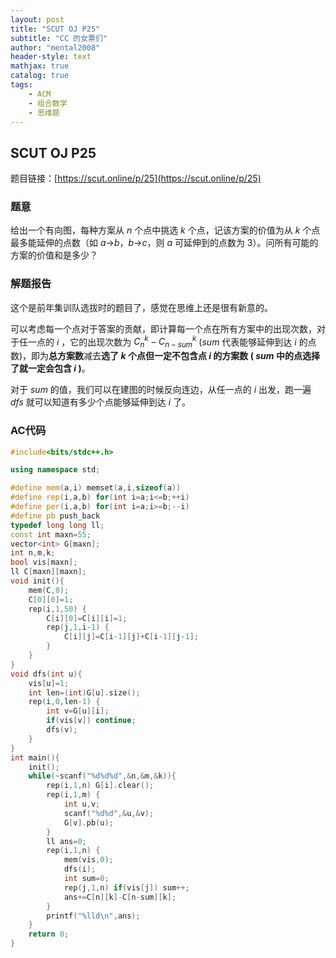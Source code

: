 ```yaml
---
layout: post
title: "SCUT OJ P25"
subtitle: "CC 的女票们"
author: "mental2008"
header-style: text
mathjax: true
catalog: true
tags:
    - ACM
    - 组合数学
    - 思维题
---
```


## SCUT OJ P25

题目链接：[https://scut.online/p/25](https://scut.online/p/25)

### 题意

给出一个有向图，每种方案从 $n$ 个点中挑选 $k$ 个点，记该方案的价值为从 $k$ 个点最多能延伸的点数（如 $a$->$b$，$b$->$c$，则 $a$ 可延伸到的点数为 $3$）。问所有可能的方案的价值和是多少？

### 解题报告

这个是前年集训队选拔时的题目了，感觉在思维上还是很有新意的。

可以考虑每一个点对于答案的贡献，即计算每一个点在所有方案中的出现次数，对于任一点的 $i$ ，它的出现次数为 $C_n^k-C_{n-sum}^k$ ($sum$ 代表能够延伸到达 $i$ 的点数)，即为**总方案数**减去**选了 $k$ 个点但一定不包含点 $i$ 的方案数 ( $sum$ 中的点选择了就一定会包含 $i$ )**。

对于 $sum$ 的值，我们可以在建图的时候反向连边，从任一点的 $i$ 出发，跑一遍 $dfs$ 就可以知道有多少个点能够延伸到达 $i$ 了。

### AC代码

```c++
#include<bits/stdc++.h>

using namespace std;

#define mem(a,i) memset(a,i,sizeof(a))
#define rep(i,a,b) for(int i=a;i<=b;++i)
#define per(i,a,b) for(int i=a;i>=b;--i)
#define pb push_back
typedef long long ll;
const int maxn=55;
vector<int> G[maxn];
int n,m,k;
bool vis[maxn];
ll C[maxn][maxn];
void init(){
    mem(C,0);
	C[0][0]=1;
	rep(i,1,50) {
        C[i][0]=C[i][i]=1;
        rep(j,1,i-1) {
            C[i][j]=C[i-1][j]+C[i-1][j-1];
        }
	}
}
void dfs(int u){
	vis[u]=1;
	int len=(int)G[u].size();
	rep(i,0,len-1) {
		int v=G[u][i];
		if(vis[v]) continue;
		dfs(v);
	}
}
int main(){
	init();
	while(~scanf("%d%d%d",&n,&m,&k)){
        rep(i,1,n) G[i].clear();
		rep(i,1,m) {
			int u,v;
			scanf("%d%d",&u,&v);
			G[v].pb(u);
		}
		ll ans=0;
		rep(i,1,n) {
		    mem(vis,0);
			dfs(i);
			int sum=0;
			rep(j,1,n) if(vis[j]) sum++;
			ans+=C[n][k]-C[n-sum][k];
		}
		printf("%lld\n",ans);
	}
	return 0;
}

```

